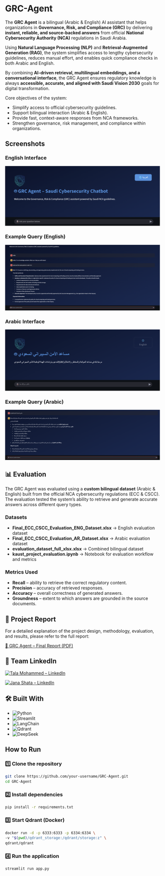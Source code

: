 # GRC-Agent  

The **GRC Agent** is a bilingual (Arabic & English) AI assistant that helps organizations in **Governance, Risk, and Compliance (GRC)** by delivering **instant, reliable, and source-backed answers** from official **National Cybersecurity Authority (NCA)** regulations in Saudi Arabia.  

Using **Natural Language Processing (NLP)** and **Retrieval-Augmented Generation (RAG)**, the system simplifies access to lengthy cybersecurity guidelines, reduces manual effort, and enables quick compliance checks in both Arabic and English.  

By combining **AI-driven retrieval, multilingual embeddings, and a conversational interface**, the GRC Agent ensures regulatory knowledge is always **accessible, accurate, and aligned with Saudi Vision 2030** goals for digital transformation.  

Core objectives of the system:  
- Simplify access to official cybersecurity guidelines.  
- Support bilingual interaction (Arabic & English).  
- Provide fast, context-aware responses from NCA frameworks.  
- Strengthen governance, risk management, and compliance within organizations.  

## Screenshots  

###  English Interface  
![English UI](image/Screenshot%202025-09-08%20at%2012.25.07%20PM.png)  

###  Example Query (English)  
![English Query](image/Screenshot%202025-09-08%20at%2012.24.10%20PM.png)  

###  Arabic Interface  
![Arabic UI](image/Screenshot%202025-09-08%20at%2012.22.26%20PM.png)  

### Example Query (Arabic)  
![Arabic Query](image/Screenshot%202025-09-08%20at%2012.39.07%20PM.png) 


## 📊 Evaluation  

The GRC Agent was evaluated using a **custom bilingual dataset** (Arabic & English) built from the official NCA cybersecurity regulations (ECC & CSCC).  
The evaluation tested the system’s ability to retrieve and generate accurate answers across different query types.  

###  Datasets  
- **Final_ECC_CSCC_Evaluation_ENG_Dataset.xlsx** → English evaluation dataset  
- **Final_ECC_CSCC_Evaluation_AR_Dataset.xlsx** → Arabic evaluation dataset  
- **evaluation_dataset_full_xlsx.xlsx** → Combined bilingual dataset  
- **kaust_project_evaluation.ipynb** → Notebook for evaluation workflow and metrics  

### Metrics Used  
- **Recall** – ability to retrieve the correct regulatory content.  
- **Precision** – accuracy of retrieved responses.  
- **Accuracy** – overall correctness of generated answers.  
- **Groundness** – extent to which answers are grounded in the source documents.

## 📑 Project Report  

For a detailed explanation of the project design, methodology, evaluation, and results, please refer to the full report:  

[📄 GRC Agent – Final Report (PDF)](GRC%20Agent%20–%20Final%20Report.pdf)  

## 🔗 Team LinkedIn

<div align="left">

[![Tala Mohammed – LinkedIn](https://img.shields.io/badge/LinkedIn-Tala_Mohammed-0A66C2?style=for-the-badge&logo=linkedin&logoColor=white)](https://www.linkedin.com/in/talamohammed11?utm_source=share&utm_campaign=share_via&utm_content=profile&utm_medium=ios_app)

[![Jana Shata – LinkedIn](https://img.shields.io/badge/LinkedIn-Jana_Shata-0A66C2?style=for-the-badge&logo=linkedin&logoColor=white)](https://www.linkedin.com/in/jana-shata?utm_source=share&utm_campaign=share_via&utm_content=profile&utm_medium=android_app)

</div>


## 🛠 Built With  

- ![Python](https://img.shields.io/badge/Python-3776AB?style=for-the-badge&logo=python&logoColor=white)  
- ![Streamlit](https://img.shields.io/badge/Streamlit-FF4B4B?style=for-the-badge&logo=streamlit&logoColor=white)  
- ![LangChain](https://img.shields.io/badge/LangChain-000000?style=for-the-badge&logo=chainlink&logoColor=white)  
- ![Qdrant](https://img.shields.io/badge/Qdrant-FF6F00?style=for-the-badge&logo=q&logoColor=white)  
- ![DeepSeek](https://img.shields.io/badge/DeepSeek-AI-5D3FD3?style=for-the-badge&logo=OpenAI&logoColor=white)  

##  How to Run  

### 1️⃣ Clone the repository  
```bash
git clone https://github.com/your-username/GRC-Agent.git
cd GRC-Agent
```
### 2️⃣ Install dependencies 
```bash
pip install -r requirements.txt
```
### 3️⃣ Start Qdrant (Docker)
```bash
docker run -d -p 6333:6333 -p 6334:6334 \
-v "$(pwd)/qdrant_storage:/qdrant/storage:z" \
qdrant/qdrant
```
### 4️⃣ Run the application
```bash
streamlit run app.py
```
